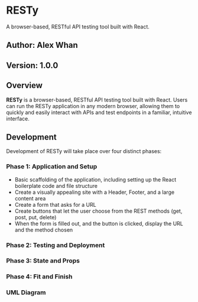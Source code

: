# RESTy

A browser-based, RESTful API testing tool built with React.

## Author: Alex Whan

## Version: 1.0.0

## Overview

**RESTy** is a browser-based, RESTful API testing tool built with React. Users can run the RESTy application in any modern browser, allowing them to quickly and easily interact with APIs and test endpoints in a familiar, intuitive interface.

## Development

Development of RESTy will take place over four distinct phases:

### Phase 1: Application and Setup

- Basic scaffolding of the application, including setting up the React boilerplate code and file structure
- Create a visually appealing site with a Header, Footer, and a large content area
- Create a form that asks for a URL
- Create buttons that let the user choose from the REST methods (get, post, put, delete)
- When the form is filled out, and the button is clicked, display the URL and the method chosen

### Phase 2: Testing and Deployment

### Phase 3: State and Props

### Phase 4: Fit and Finish

### UML Diagram
